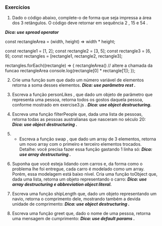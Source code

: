 ### Exercícios

1. Dado o código abaixo, complete-o de forma que seja impressa a área dos 3 retângulos. O código deve retornar em sequência 2 , 15 e 54 .

***Dica: use spread operator***

const rectangleArea = (width, height) => width * height;

const rectangle1 = [1, 2];
const rectangle2 = [3, 5];
const rectangle3 = [6, 9];
const rectangles = [rectangle1, rectangle2, rectangle3];

rectangles.forEach((rectangle) => {
  rectangleArea() // altere a chamada da funcao rectangleArea
  console.log(rectangle[0] * rectangle[1]);
});




2. Crie uma função sum que dado um número variável de elementos retorna a soma desses elementos.
***Dica: use parâmetro rest .***



3. Escreva a função personLikes , que dado um objeto de parâmetro que representa uma pessoa, retorna todos os gostos daquela pessoa, conforme mostrado em exercise3.js .
***Dica: use object destructuring.***



4. Escreva uma função filterPeople que, dada uma lista de pessoas, retorna todas as pessoas australianas que nasceram no século 20:
***Dica: use object destructuring .***



5.  - Escreva a função swap , que dado um array de 3 elementos, retorna um novo array com o primeiro e terceiro elementos trocados. Detalhe: você precisa fazer essa função gastando 1 linha só:
***Dica: use array destructuring .***



6.  Suponha que você esteja lidando com carros e, da forma como o problema lhe foi entregue, cada carro é modelado como um array. Porém, essa modelagem está baixo nível. Cria uma função toObject que, dada uma lista, retorna um objeto representando o carro:
***Dica: use array destructuring e abbreviation object literal.***



7. Escreva uma função shipLength que, dado um objeto representando um navio, retorna o comprimento dele, mostrando também a devida unidade de comprimento:
***Dica: use object destructuring .***



8. Escreva uma função greet que, dado o nome de uma pessoa, retorna uma mensagem de cumprimento:
***Dica: use default params .***


